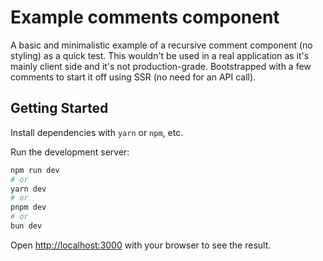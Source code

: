 # Example comments component

A basic and minimalistic example of a recursive comment component (no styling) as a quick test.
This wouldn't be used in a real application as it's mainly client side and it's not production-grade.
Bootstrapped with a few comments to start it off using SSR (no need for an API call).

## Getting Started

Install dependencies with `yarn` or `npm`, etc.

Run the development server:

```bash
npm run dev
# or
yarn dev
# or
pnpm dev
# or
bun dev
```

Open [http://localhost:3000](http://localhost:3000) with your browser to see the result.
